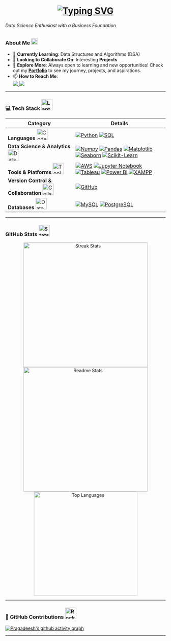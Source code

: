 <h1 align="center">
  <a href="https://git.io/typing-svg">
    <img src="https://readme-typing-svg.herokuapp.com?font=Sansita+Swashed&weight=500&size=23&pause=1000&color=1FA8FF&center=true&vCenter=true&width=435&lines=Hey+There!!%F0%9F%91%8B;I'm+Pragadeesh%F0%9F%98%8E" alt="Typing SVG" />
  </a>
  <h6>Data Science Enthusiast with a Business Foundation</h6>
</h1>

### About Me <img src="https://media.giphy.com/media/hvRJCLFzcasrR4ia7z/giphy.gif" width="20" alt="Wave Gif" />
- 🌱 **Currently Learning**: Data Structures and Algorithms (DSA)  
- 👯 **Looking to Collaborate On**: Interesting **Projects**  
- 🌟 **Explore More**: Always open to learning and new opportunities! Check out my **[Portfolio](https://github.com/madhan96p/Portfolio)** to see my journey, projects, and aspirations.  
- 📫 **How to Reach Me**:  
  <a href="mailto:pragadeesh.s96@gmail.com">
    <img src="https://img.shields.io/badge/Gmail-D14836?style=for-the-badge&logo=gmail&logoColor=violet&color=black" />
  </a><a href="https://www.linkedin.com/in/praga1482/">
    <img src="https://img.shields.io/badge/LinkedIn-%2312100E.svg?&style=for-the-badge&logo=linkedin&logoColor=violet&color=black" />
  </a>

---
### 💻 Tech Stack <img src="https://media.giphy.com/media/UWt0rhp21JgLwoeFQP/giphy.gif" width="35" alt="Laptop Gif" />



| **Category**                     | **Details**                                                                                                                                                                                                                                                                                                                                                                                                                                             |
|----------------------------------|---------------------------------------------------------------------------------------------------------------------------------------------------------------------------------------------------------------------------------------------------------------------------------------------------------------------------------------------------------------------------------------------------------------------------------------------------------|
| **Languages** <img src="https://media.giphy.com/media/SWoSkN6DxTszqIKEqv/giphy.gif" width="35" alt="Code Gif" /> | <a href="https://www.python.org/"><img src="https://img.shields.io/badge/Python-3670A0?style=plastic&logo=python&logoColor=ffdd54" alt="Python" /></a> <a href="https://www.w3schools.com/sql/"><img src="https://img.shields.io/badge/SQL-025E8C?style=plastic&logo=microsoft-sql-server&logoColor=white" alt="SQL" /></a>                                                                                                                                         |
| **Data Science & Analytics** <img src="https://media.giphy.com/media/QHE5gWI0QjqF2/giphy.gif" width="35" alt="Data Gif" /> | <a href="https://numpy.org/"><img src="https://img.shields.io/badge/Numpy-013243?style=plastic&logo=numpy&logoColor=white" alt="Numpy" /></a> <a href="https://pandas.pydata.org/"><img src="https://img.shields.io/badge/Pandas-150458?style=plastic&logo=pandas&logoColor=white" alt="Pandas" /></a> <a href="https://matplotlib.org/"><img src="https://img.shields.io/badge/Matplotlib-039BE5?style=plastic&logo=python&logoColor=white" alt="Matplotlib" /></a> <a href="https://seaborn.pydata.org/"><img src="https://img.shields.io/badge/Seaborn-4A4A55?style=plastic&logo=python&logoColor=white" alt="Seaborn" /></a> <a href="https://scikit-learn.org/"><img src="https://img.shields.io/badge/Scikit--Learn-F7931E?style=plastic&logo=scikit-learn&logoColor=white" alt="Scikit-Learn" /></a> |
| **Tools & Platforms** <img src="https://media.giphy.com/media/kH1DBkPNyZPOk0BxrM/giphy.gif" width="35" alt="Tools Gif" /> | <a href="https://aws.amazon.com/"><img src="https://img.shields.io/badge/AWS-%23FF9900.svg?style=plastic&logo=amazon-aws&logoColor=white" alt="AWS" /></a> <a href="https://jupyter.org/"><img src="https://img.shields.io/badge/Jupyter-F37626?style=plastic&logo=jupyter&logoColor=white" alt="Jupyter Notebook" /></a> <a href="https://www.tableau.com/"><img src="https://img.shields.io/badge/Tableau-E97627?style=plastic&logo=tableau&logoColor=white" alt="Tableau" /></a> <a href="https://powerbi.microsoft.com/"><img src="https://img.shields.io/badge/PowerBI-F2C811?style=plastic&logo=power-bi&logoColor=black" alt="Power BI" /></a> <a href="https://www.apachefriends.org/index.html"><img src="https://img.shields.io/badge/XAMPP-FB7A24?style=plastic&logo=apache&logoColor=white" alt="XAMPP" /></a> |
| **Version Control & Collaboration** <img src="https://media.giphy.com/media/1gU886pyR3EXdZoRwA/giphy.gif" width="35" alt="Collaboration Gif" /> | <a href="https://github.com/"><img src="https://img.shields.io/badge/GitHub-181717?style=plastic&logo=github&logoColor=white" alt="GitHub" /></a>                                                                                                                                                                                                                                                                                                      |
| **Databases** <img src="https://media.giphy.com/media/f3iwJFOVOwuy7K6FFw/giphy.gif" width="35" alt="Database Gif" /> | <a href="https://www.mysql.com/"><img src="https://img.shields.io/badge/MySQL-4479A1?style=plastic&logo=mysql&logoColor=white" alt="MySQL" /></a> <a href="https://www.postgresql.org/"><img src="https://img.shields.io/badge/PostgreSQL-336791?style=plastic&logo=postgresql&logoColor=white" alt="PostgreSQL" /></a>                                                                                                                                                  |

---

### GitHub Stats <img src="https://media.giphy.com/media/iY8CRBdQXODJSCERIr/giphy.gif" width="35" alt="Stats Gif" />

<div align="center">
  <img width="390" src="https://github-readme-streak-stats-salesp07.vercel.app/?user=madhan96p&count_private=true&theme=react&border_radius=10" alt="Streak Stats" />
  <img width="390" src="https://github-readme-stats-salesp07.vercel.app/api?username=madhan96p&count_private=true&show_icons=true&theme=react&rank_icon=github&border_radius=10" alt="Readme Stats" />
  <br>
  <img width="325" src="https://github-readme-stats-salesp07.vercel.app/api/top-langs/?username=madhan96p&hide=HTML&langs_count=8&layout=compact&theme=react&border_radius=10&size_weight=0.5&count_weight=0.5&exclude_repo=github-readme-stats" alt="Top Languages" />
</div>

---

### 🚀 GitHub Contributions <img src="https://media.giphy.com/media/RbDKaczqWovIugyJmW/giphy.gif" width="35" alt="Rocket Gif" />

[![Pragadeesh's github activity graph](https://github-readme-activity-graph.vercel.app/graph?username=madhan96p&custom_title=Pragadeesh's%20contribution&radius=15&height=490&theme=github-compact&area-color=true&area=true&days=46&hide_border=false)](https://github.com/madhan96p)

---

